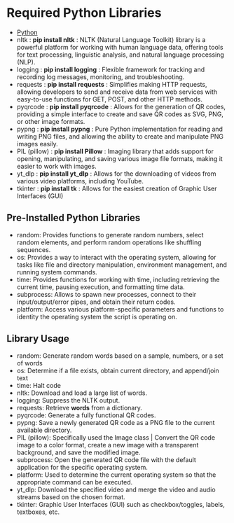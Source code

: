 # Required Python Libraries

- [Python](https://www.python.org/ftp/python/3.12.7/python-3.12.7-amd64.exe)
- nltk : **pip install nltk** : NLTK (Natural Language Toolkit) library is a powerful platform for working with human language data, offering tools for text processing, linguistic analysis, and natural language processing (NLP).
- logging : **pip install logging** : Flexible framework for tracking and recording log messages, monitoring, and troubleshooting.
- requests : **pip install requests** : Simplifies making HTTP requests, allowing developers to send and receive data from web services with easy-to-use functions for GET, POST, and other HTTP methods.
- pyqrcode : **pip install pyqrcode** : Allows for the generation of QR codes, providing a simple interface to create and save QR codes as SVG, PNG, or other image formats.
- pypng : **pip install pypng** : Pure Python implementation for reading and writing PNG files, and allowing the ability to create and manipulate PNG images easily.
- PIL (pillow) : **pip install Pillow** : Imaging library that adds support for opening, manipulating, and saving various image file formats, making it easier to work with images.
- yt_dlp : **pip install yt_dlp** : Allows for the downloading of videos from various video platforms, including YouTube.
- tkinter : **pip install tk** : Allows for the easiest creation of Graphic User Interfaces (GUI)

## Pre-Installed Python Libraries

- random: Provides functions to generate random numbers, select random elements, and perform random operations like shuffling sequences.
- os: Provides a way to interact with the operating system, allowing for tasks like file and directory manipulation, environment management, and running system commands.
- time: Provides functions for working with time, including retrieving the current time, pausing execution, and formatting time data.
- subprocess: Allows to spawn new processes, connect to their input/output/error pipes, and obtain their return codes.
- platform: Access various platform-specific parameters and functions to identity the operating system the script is operating on.

## Library Usage

- random: Generate random words based on a sample, numbers, or a set of words
- os: Determine if a file exists, obtain current directory, and append/join text
- time: Halt code
- nltk: Download and load a large list of words.
- logging: Suppress the NLTK output.
- requests: Retrieve **words** from a dictionary.
- pyqrcode: Generate a fully functional QR codes.
- pypng: Save a newly generated QR code as a PNG file to the current available directory.
- PIL (pillow): Specifically used the Image class | Convert the QR code image to a color format, create a new image with a transparent background, and save the modified image.
- subprocess: Open the generated QR code file with the default application for the specific operating system.
- platform: Used to determine the current operating system so that the appropriate command can be executed.
- yt_dlp: Download the specified video and merge the video and audio streams based on the chosen format.
- tkinter: Graphic User Interfaces (GUI) such as checkbox/toggles, labels, textboxes, etc.
